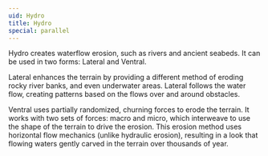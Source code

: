 ```yaml
---
uid: Hydro
title: Hydro
special: parallel
---
```


Hydro creates waterflow erosion, such as rivers and ancient seabeds. It can be used in two forms: Lateral and Ventral.

Lateral enhances the terrain by providing a different method of eroding rocky river banks, and even underwater areas. Lateral follows the water flow, creating patterns based on the flows over and around obstacles. 

Ventral uses partially randomized, churning forces to erode the terrain. It works with two sets of forces: macro and micro, which interweave to use the shape of the terrain to drive the erosion. This erosion method uses horizontal flow mechanics (unlike hydraulic erosion), resulting in a look that flowing waters gently carved in the terrain over thousands of year.

 
